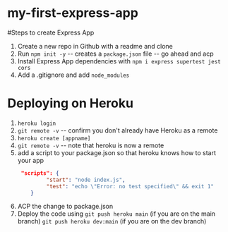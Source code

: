 # my-first-express-app

#Steps to create Express App
1. Create a new repo in Github with a readme and clone
1. Run `npm init -y` -- creates a `package.json` file -- go ahead and acp
1. Install Express App dependencies with `npm i express supertest jest   cors`
1. Add a .gitignore and add `node_modules`

# Deploying on Heroku
1. `heroku login`
1. `git remote -v` -- confirm you don't already have Heroku as a remote
1. `heroku create [appname]`
1. `git remote -v` -- note that heroku is now a remote
1. add a script to your package.json so that heroku knows how to start your app
    ```json
     "scripts": {
             "start": "node index.js",
             "test": "echo \"Error: no test specified\" && exit 1"
        }
    ```
1. ACP the change to package.json
1. Deploy the code using
   `git push heroku main` (if you are on the main branch)
   `git push heroku dev:main` (if you are on the dev branch)



